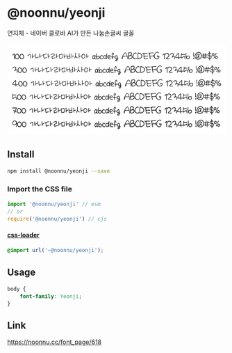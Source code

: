 # @noonnu/yeonji

연지체 - 네이버 클로바 AI가 만든 나눔손글씨 글꼴

![example](./example.png)

## Install

```bash
npm install @noonnu/yeonji --save
```

### Import the CSS file

```js
import '@noonnu/yeonji' // esm
// or
require('@noonnu/yeonji') // cjs
```

#### [css-loader](https://github.com/webpack-contrib/css-loader)

```css
@import url('~@noonnu/yeonji');
```

## Usage

```css
body {
    font-family: Yeonji;
}
```

## Link

https://noonnu.cc/font_page/618
